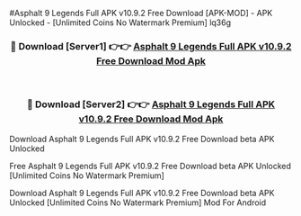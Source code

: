 #Asphalt 9 Legends Full APK v10.9.2 Free Download [APK-MOD] - APK Unlocked - [Unlimited Coins No Watermark Premium] lq36g



<div align="center">

<h3>🔴 Download [Server1] 👉👉 <a href="https://momento.my/?title=Asphalt_9_Legends_Full_APK_v10.9.2_Free_Download">Asphalt 9 Legends Full APK v10.9.2 Free Download Mod Apk</a></h3><br>

<h3>🔴 Download [Server2] 👉👉 <a href="https://momento.my/?title=Asphalt_9_Legends_Full_APK_v10.9.2_Free_Download">Asphalt 9 Legends Full APK v10.9.2 Free Download Mod Apk</a></h3>
</div>



Download Asphalt 9 Legends Full APK v10.9.2 Free Download beta APK Unlocked

Free Asphalt 9 Legends Full APK v10.9.2 Free Download beta APK Unlocked [Unlimited Coins No Watermark Premium]

Download Asphalt 9 Legends Full APK v10.9.2 Free Download beta APK Unlocked [Unlimited Coins No Watermark Premium] Mod For Android
